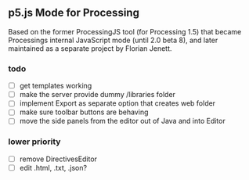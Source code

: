 ## p5.js Mode for Processing

Based on the former ProcessingJS tool (for Processing 1.5) that became Processings internal JavaScript mode (until 2.0 beta 8), and later maintained as a separate project by Florian Jenett.

### todo

- [ ] get templates working
- [ ] make the server provide dummy /libraries folder
- [ ] implement Export as separate option that creates web folder
- [ ] make sure toolbar buttons are behaving
- [ ] move the side panels from the editor out of Java and into Editor

### lower priority

- [ ] remove DirectivesEditor
- [ ] edit .html, .txt, .json? 
